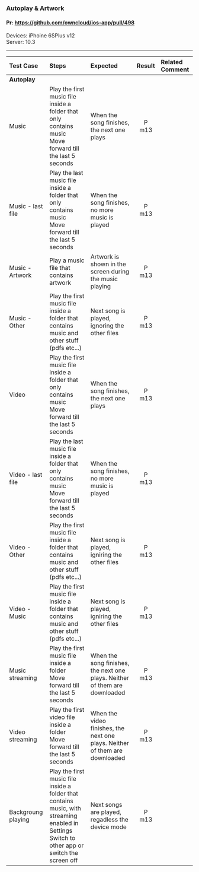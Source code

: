 ###  Autoplay & Artwork

#### Pr: https://github.com/owncloud/ios-app/pull/498

Devices: iPhoine 6SPlus v12<br>
Server: 10.3

---

 
| Test Case | Steps | Expected | Result | Related Comment | 
| :-------- | :---- | :------- | :----: | :-------------- | 
|**Autoplay**|||||
| Music | Play the first music file inside a folder that only contains music<br>Move forward till the last 5 seconds | When the song finishes, the next one plays| P m13 | |  |
| Music - last file | Play the last music file inside a folder that only contains music<br>Move forward till the last 5 seconds | When the song finishes, no more music is played| P m13 | |  |
| Music - Artwork | Play a music file that contains artwork | Artwork is shown in the screen during the music playing | P m13 | |  |
| Music - Other | Play the first music file inside a folder that contains music and other stuff (pdfs etc...) | Next song is played, ignoring the other files | P m13 | |  |
| Video | Play the first music file inside a folder that only contains music<br>Move forward till the last 5 seconds | When the song finishes, the next one plays| P m13 | |  |
| Video - last file | Play the last music file inside a folder that only contains music<br>Move forward till the last 5 seconds | When the song finishes, no more music is played| P m13 | |  |
| Video - Other | Play the first music file inside a folder that contains music and other stuff (pdfs etc...) | Next song is played, igniring the other files | P m13 | |  |
| Video - Music | Play the first music file inside a folder that contains music and other stuff (pdfs etc...) | Next song is played, igniring the other files | P m13 | |  |
| Music streaming | Play the first music file inside a folder<br>Move forward till the last 5 seconds | When the song finishes, the next one plays. Neither of them are downloaded| P m13 | |  |
| Video streaming | Play the first video file inside a folder<br>Move forward till the last 5 seconds | When the video finishes, the next one plays. Neither of them are downloaded| P m13 | |  |
| Backgroung playing | Play the first music file inside a folder that contains music, with streaming enabled in Settings<br>Switch to other app or switch the screen off |Next songs are played, regadless the device mode | P m13 | |  |